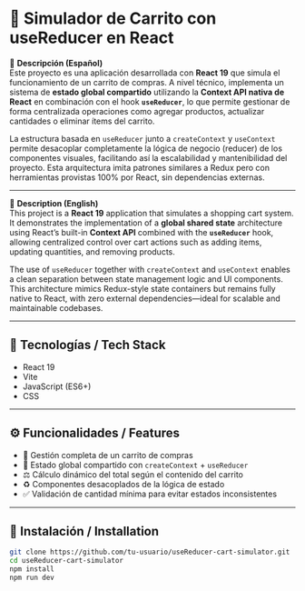 # 🧠 Simulador de Carrito con useReducer en React

📌 **Descripción (Español)**  
Este proyecto es una aplicación desarrollada con **React 19** que simula el funcionamiento de un carrito de compras. A nivel técnico, implementa un sistema de **estado global compartido** utilizando la **Context API nativa de React** en combinación con el hook **`useReducer`**, lo que permite gestionar de forma centralizada operaciones como agregar productos, actualizar cantidades o eliminar ítems del carrito.

La estructura basada en `useReducer` junto a `createContext` y `useContext` permite desacoplar completamente la lógica de negocio (reducer) de los componentes visuales, facilitando así la escalabilidad y mantenibilidad del proyecto. Esta arquitectura imita patrones similares a Redux pero con herramientas provistas 100% por React, sin dependencias externas.

---

📌 **Description (English)**  
This project is a **React 19** application that simulates a shopping cart system. It demonstrates the implementation of a **global shared state** architecture using React’s built-in **Context API** combined with the **`useReducer`** hook, allowing centralized control over cart actions such as adding items, updating quantities, and removing products.

The use of `useReducer` together with `createContext` and `useContext` enables a clean separation between state management logic and UI components. This architecture mimics Redux-style state containers but remains fully native to React, with zero external dependencies—ideal for scalable and maintainable codebases.

---

## 🚀 Tecnologías / Tech Stack

- React 19  
- Vite  
- JavaScript (ES6+)  
- CSS

---

## ⚙️ Funcionalidades / Features

- 🛒 Gestión completa de un carrito de compras
- 🔁 Estado global compartido con `createContext` + `useReducer`
- ⚖️ Cálculo dinámico del total según el contenido del carrito
- ♻️ Componentes desacoplados de la lógica de estado
- ✅ Validación de cantidad mínima para evitar estados inconsistentes

---

## 🔧 Instalación / Installation

```bash
git clone https://github.com/tu-usuario/useReducer-cart-simulator.git
cd useReducer-cart-simulator
npm install
npm run dev

